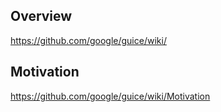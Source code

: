## Overview
https://github.com/google/guice/wiki/
## Motivation
https://github.com/google/guice/wiki/Motivation
